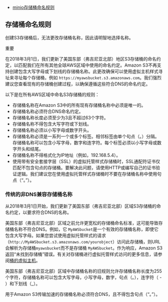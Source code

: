 - [minio存储桶命名规则](https://www.jianshu.com/p/65ef00a35da4)



## 存储桶命名规则

创建S3存储桶后，无法更改存储桶名称，因此请明智地选择名称。

重要

在2018年3月1日，我们更新了美国东部（弗吉尼亚北部）地区S3存储桶的命名约定，以匹配我们在所有其他全球AWS区域中使用的命名约定。Amazon S3不再支持创建包含大写字母或下划线的存储桶名称。此更改确保可以使用虚拟主机样式寻址来寻址每个存储桶，例如 `https://myawsbucket.s3.amazonaws.com`。我们强烈建议您查看现有的存储桶创建过程，以确保遵循这些符合DNS的命名约定。

以下是在所有AWS区域中命名S3存储桶的规则：

- 存储桶名称在Amazon S3中的所有现有存储桶名称中必须是唯一的。
- 存储桶名称必须符合DNS命名约定。
- 存储桶名称长度必须至少为3且不超过63个字符。
- 存储桶名称不得包含大写字符或下划线。
- 存储桶名称必须以小写字母或数字开头。
- 存储桶名称必须是一系列一个或多个标签。相邻标签由单个句点（。）分隔。存储桶名称可以包含小写字母，数字和连字符。每个标签必须以小写字母或数字开头和结尾。
- 存储桶名称不得格式化为IP地址（例如，192.168.5.4）。
- 使用带有安全套接字层（SSL）的虚拟托管样式存储桶时，SSL通配符证书仅匹配不包含句点的存储桶。要解决此问题，请使用HTTP或编写自己的证书验证逻辑。我们建议您在使用虚拟托管样式存储桶时不要在存储桶名称中使用句点（“。”）。

### 传统的非DNS兼容存储桶名称

从2018年3月1日开始，我们更新了美国东部（弗吉尼亚北部）区域S3存储桶的命名约定，以要求符合DNS的名称。

美国东部（弗吉尼亚北部）区域之前允许更宽松的存储桶命名标准，这可能导致存储桶名称不符合DNS。例如，它  `MyAWSbucket`是一个有效的存储桶名称，即使它包含大写字母。如果您尝试使用虚拟托管样式的请求（`http://MyAWSbucket.s3.amazonaws.com/yourobject`）访问此存储桶，则URL会解析为存储桶`myawsbucket`而不是存储桶  `MyAWSbucket`。作为响应，Amazon S3返回“未找到存储桶”错误。有关对存储桶进行虚拟托管样式访问的更多信息，请参阅[桶的虚拟主机](https://links.jianshu.com/go?to=https%3A%2F%2Fdocs.aws.amazon.com%2FAmazonS3%2Flatest%2Fdev%2FVirtualHosting.html)。

美国东部（弗吉尼亚北部）区域中存储桶名称的旧规则允许存储桶名称长度为255个字符，存储桶名称可以包含大写字母，小写字母，数字，句点（。），连字符（ - ）和下划线（_）。

用于Amazon S3传输加速的存储桶名称必须符合DNS，且不得包含句点（“。”）。